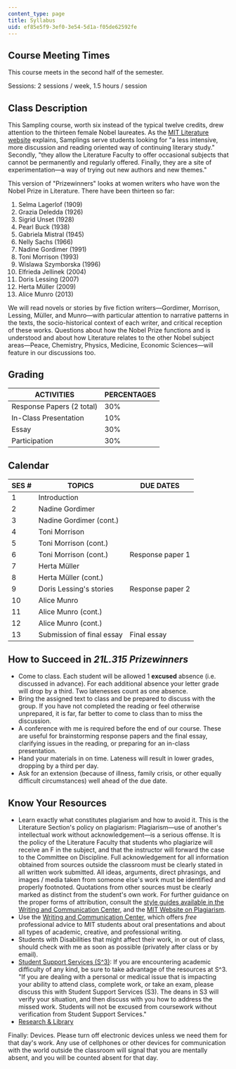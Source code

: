 ```yaml
---
content_type: page
title: Syllabus
uid: ef85e5f9-3ef0-3e54-5d1a-f05de62592fe
---
```


Course Meeting Times
--------------------

This course meets in the second half of the semester.

Sessions: 2 sessions / week, 1.5 hours / session

Class Description
-----------------

This Sampling course, worth six instead of the typical twelve credits, drew attention to the thirteen female Nobel laureates. As the [MIT Literature website](http://lit.mit.edu/curriculum/samplings/) explains, Samplings serve students looking for "a less intensive, more discussion and reading oriented way of continuing literary study." Secondly, "they allow the Literature Faculty to offer occasional subjects that cannot be permanently and regularly offered. Finally, they are a site of experimentation—a way of trying out new authors and new themes."

This version of "Prizewinners" looks at women writers who have won the Nobel Prize in Literature. There have been thirteen so far:

1.  Selma Lagerlof (1909)
2.  Grazia Deledda (1926)
3.  Sigrid Unset (1928)
4.  Pearl Buck (1938)
5.  Gabriela Mistral (1945)
6.  Nelly Sachs (1966)
7.  Nadine Gordimer (1991)
8.  Toni Morrison (1993)
9.  Wislawa Szymborska (1996)
10.  Elfrieda Jellinek (2004)
11.  Doris Lessing (2007)
12.  Herta Müller (2009)
13.  Alice Munro (2013)

We will read novels or stories by five fiction writers—Gordimer, Morrison, Lessing, Müller, and Munro—with particular attention to narrative patterns in the texts, the socio-historical context of each writer, and critical reception of these works. Questions about how the Nobel Prize functions and is understood and about how Literature relates to the other Nobel subject areas—Peace, Chemistry, Physics, Medicine, Economic Sciences—will feature in our discussions too.

Grading
-------

| ACTIVITIES | PERCENTAGES |
| --- | --- |
| Response Papers (2 total) | 30% |
| In-Class Presentation | 10% |
| Essay | 30% |
| Participation | 30% 

Calendar
--------

| SES # | TOPICS | DUE DATES |
| --- | --- | --- |
| 1 | Introduction | &nbsp; |
| 2 | Nadine Gordimer | &nbsp; |
| 3 | Nadine Gordimer (cont.) | &nbsp; |
| 4 | Toni Morrison | &nbsp; |
| 5 | Toni Morrison (cont.) | &nbsp; |
| 6 | Toni Morrison (cont.) | Response paper 1 |
| 7 | Herta Müller | &nbsp; |
| 8 | Herta Müller (cont.) | &nbsp; |
| 9 | Doris Lessing's stories | Response paper 2 |
| 10 | Alice Munro | &nbsp; |
| 11 | Alice Munro (cont.) | &nbsp; |
| 12 | Alice Munro (cont.) | &nbsp; |
| 13 | Submission of final essay | Final essay 

How to Succeed in _21L.315 Prizewinners_
----------------------------------------

*   Come to class. Each student will be allowed 1 **excused** absence (i.e. discussed in advance). For each additional absence your letter grade will drop by a third. Two latenesses count as one absence.
*   Bring the assigned text to class and be prepared to discuss with the group. If you have not completed the reading or feel otherwise unprepared, it is far, far better to come to class than to miss the discussion.
*   A conference with me is required before the end of our course. These are useful for brainstorming response papers and the final essay, clarifying issues in the reading, or preparing for an in-class presentation.
*   Hand your materials in on time. Lateness will result in lower grades, dropping by a third per day.
*   Ask for an extension (because of illness, family crisis, or other equally difficult circumstances) well ahead of the due date.

Know Your Resources
-------------------

*   Learn exactly what constitutes plagiarism and how to avoid it. This is the Literature Section's policy on plagiarism: Plagiarism—use of another's intellectual work without acknowledgement—is a serious offense. It is the policy of the Literature Faculty that students who plagiarize will receive an F in the subject, and that the instructor will forward the case to the Committee on Discipline. Full acknowledgement for all information obtained from sources outside the classroom must be clearly stated in all written work submitted. All ideas, arguments, direct phrasings, and images / media taken from someone else's work must be identified and properly footnoted. Quotations from other sources must be clearly marked as distinct from the student's own work. For further guidance on the proper forms of attribution, consult the [style guides available in the Writing and Communication Center](http://cmsw.mit.edu/writing-and-communication-center/citation-formats/), and the [MIT Website on Plagiarism](http://integrity.mit.edu/).
*   Use the [Writing and Communication Center](http://writing.mit.edu/wcc), which offers _free_ professional advice to MIT students about oral presentations and about all types of academic, creative, and professional writing.
*   Students with Disabilities that might affect their work, in or out of class, should check with me as soon as possible (privately after class or by email).
*   [Student Support Services (S^3)](http://uaap.mit.edu/tutoring-support/academic-support/academic-support-support-services-offices): If you are encountering academic difficulty of any kind, be sure to take advantage of the resources at S^3. "If you are dealing with a personal or medical issue that is impacting your ability to attend class, complete work, or take an exam, please discuss this with Student Support Services (S3). The deans in S3 will verify your situation, and then discuss with you how to address the missed work. Students will not be excused from coursework without verification from Student Support Services."
*   [Research & Library](http://libraries.mit.edu/)

Finally: Devices. Please turn off electronic devices unless we need them for that day's work. Any use of cellphones or other devices for communication with the world outside the classroom will signal that you are mentally absent, and you will be counted absent for that day.